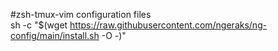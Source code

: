 #zsh-tmux-vim
configuration files  
sh -c "$(wget https://raw.githubusercontent.com/ngeraks/ng-config/main/install.sh -O -)"

